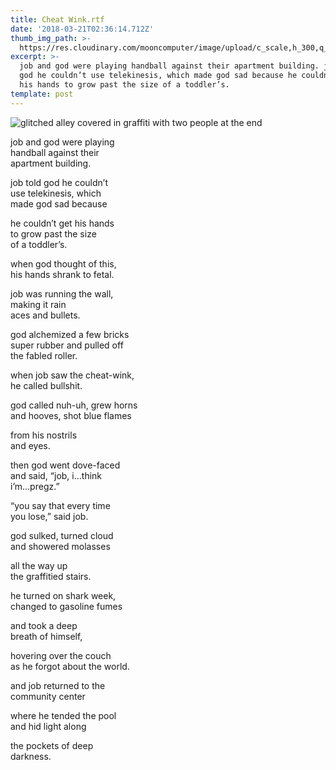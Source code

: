 ```yaml
---
title: Cheat Wink.rtf
date: '2018-03-21T02:36:14.712Z'
thumb_img_path: >-
  https://res.cloudinary.com/mooncomputer/image/upload/c_scale,h_300,q_auto:best/v1561926132/Moon%20Computer%20Blog/RTF/cheat-wink--linda-xu-133648-unsplash--moshed.jpg
excerpt: >-
  job and god were playing handball against their apartment building. job told
  god he couldn’t use telekinesis, which made god sad because he couldn’t get
  his hands to grow past the size of a toddler’s.
template: post
---
```

![glitched alley covered in graffiti with two people at the end](https://res.cloudinary.com/mooncomputer/image/upload/c_scale,h_794,q_auto:best/v1561926132/Moon%20Computer%20Blog/RTF/cheat-wink--linda-xu-133648-unsplash--moshed.jpg "Cheat Wink")

job and god were playing\
handball against their\
apartment building.

job told god he couldn’t\
use telekinesis, which\
made god sad because

he couldn’t get his hands\
to grow past the size\
of a toddler’s.

when god thought of this,\
his hands shrank to fetal.

job was running the wall,\
making it rain\
aces and bullets.

god alchemized a few bricks\
super rubber and pulled off\
the fabled roller.

when job saw the cheat-wink,\
he called bullshit.

god called nuh-uh, grew horns\
and hooves, shot blue flames

from his nostrils\
and eyes.

then god went dove-faced\
and said, “job, i…think\
i’m…pregz.”

“you say that every time\
you lose,” said job.

god sulked, turned cloud\
and showered molasses

all the way up\
the graffitied stairs.

he turned on shark week,\
changed to gasoline fumes

and took a deep\
breath of himself,

hovering over the couch\
as he forgot about the world.

and job returned to the\
community center

where he tended the pool\
and hid light along

the pockets of deep\
darkness.

